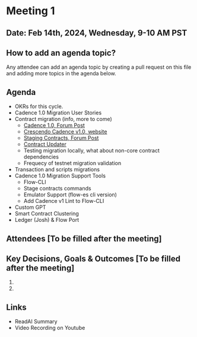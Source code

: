# Meeting 1

## Date: Feb 14th, 2024, Wednesday, 9-10 AM PST

## How to add an agenda topic?
Any attendee can add an agenda topic by creating a pull request on this file and adding more topics in the agenda below.

## Agenda

* OKRs for this cycle.
* Cadence 1.0 Migration User Stories
* Contract migration (info, more to come)
  * [Cadence 1.0, Forum Post](https://forum.flow.com/t/the-path-to-stable-cadence/2702)
  * [Crescendo Cadence v1.0, website](https://flow.com/upgrade/crescendo/cadence-1)
  * [Staging Contracts, Forum Post](https://forum.flow.com/t/updates-to-cadence-1-0-contract-staging/5642)
  * [Contract Updater](https://github.com/onflow/contract-updater)
  * Testing migration locally, what about non-core contract dependencies
  * Frequecy of testnet migration validation
* Transaction and scripts migrations
* Cadence 1.0 Migration Support Tools
  * Flow-CLI
  * Stage contracts commands
  * Emulator Support (flow-es cli version)
  * Add Cadence v1 Lint to Flow-CLI
* Custom GPT
* Smart Contract Clustering
* Ledger (Josh) & Flow Port


## Attendees [To be filled after the meeting]


## Key Decisions, Goals & Outcomes [To be filled after the meeting]

1.
2.

## Links
- ReadAI Summary
- Video Recording on Youtube
